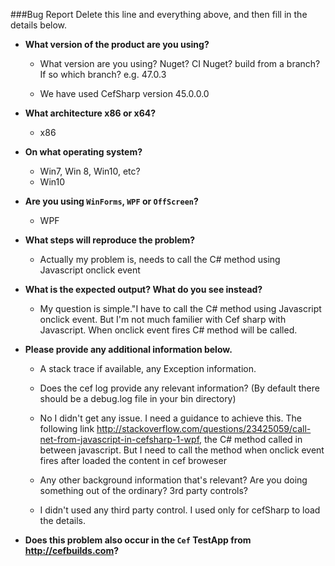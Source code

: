 
###Bug Report
Delete this line and everything above, and then fill in the details below.

- **What version of the product are you using?**
    - What version are you using? Nuget? CI Nuget? build from a branch? If so which branch?
e.g. 47.0.3

    - We have used CefSharp version 45.0.0.0

- **What architecture x86 or x64?**
    - x86

- **On what operating system?**
    - Win7, Win 8, Win10, etc?
    - Win10
- **Are you using `WinForms`, `WPF` or `OffScreen`?**
    - WPF
- **What steps will reproduce the problem?**
    - Actually my problem is, needs to call the C# method using Javascript onclick event
- **What is the expected output? What do you see instead?**
    - My question is simple."I have to call the C# method using Javascript onclick event. But I'm not much familier with Cef sharp with Javascript. When onclick event fires C# method will be called.
- **Please provide any additional information below.**
    - A stack trace if available, any Exception information.

    - Does the cef log provide any relevant information? (By default there should be a debug.log file in your bin directory)
    - No I didn't get any issue. I need a guidance to achieve this. The following link http://stackoverflow.com/questions/23425059/call-net-from-javascript-in-cefsharp-1-wpf, the C# method called in between javascript. But I need to call the method when onclick event fires after loaded the content in cef broweser
    - Any other background information that's relevant? Are you doing something out of the ordinary? 3rd party controls?
    - I didn't used any third party control. I used only for cefSharp to load the details.
- **Does this problem also occur in the `Cef` TestApp from http://cefbuilds.com?**
